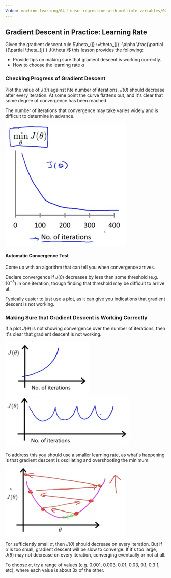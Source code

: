 ```yaml
---
Video: machine-learning/04_linear-regression-with-multiple-variables/02_multivariate-linear-regression/07_gradient-descent-in-practice-ii-learning-rate.mp4
---
```


## Gradient Descent in Practice: Learning Rate

Given the gradient descent rule $\theta_{j} :=\theta_{j} -\alpha \frac{\partial }{\partial \theta_{j} } J(\theta )$ this lesson provides the following:

* Provide tips on making sure that gradient descent is working correctly.
* How to choose the learning rate $\alpha$

### Checking Progress of Gradient Descent

Plot the value of $J(\theta)$ against hte number of iterations.  $J(\theta)$ should decrease after every iteration.  At some point the curve flattens out, and it's clear that some degree of convergence has been reached.

The number of iterations that convergence may take varies widely and is difficult to determine in advance.

<img src="04-gradient-descent-learning-rate.assets/image-20210303070229925.png" alt="image-20210303070229925" style="zoom:50%;" />

#### Automatic Convergence Test

Come up with an algorithm that can tell you when convergence arrives.

Declare convergence if $J(\theta)$ decreases by less than some threshold (e.g. $10^{-3}$) in one iteration, though finding that threshold may be difficult to arrive at.

Typically easier to just use a plot, as it can give you indications that gradient descent is not working.

### Making Sure that Gradient Descent is Working Correctly

If a plot $J(\theta)$ is not showing convergence over the number of iterations, then it's clear that gradient descent is not working.

<img src="04-gradient-descent-learning-rate.assets/image-20210303070826884.png" alt="image-20210303070826884" style="zoom:50%;" />

<img src="04-gradient-descent-learning-rate.assets/image-20210303071154728.png" alt="image-20210303071154728" style="zoom:50%;" />

To address this you should use a smaller learning rate, as what's happening is that gradient descent is oscillating and overshooting the minimum.

<img src="04-gradient-descent-learning-rate.assets/image-20210303072124746.png" alt="image-20210303072124746" style="zoom:50%;" />

For sufficiently small $\alpha$, then $J(\theta)$ should decrease on every iteration. But if $\alpha$ is too small, gradient descent will be slow to converge.  If it's too large, $J(\theta)$ may not decrease on every iteration, converging eventually or not at all.

To choose $\alpha$, try a range of values (e.g. 0.001, 0.003, 0.01, 0.03, 0.1, 0.3 1, etc), where each value is about 3x of the other.



